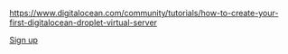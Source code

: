 https://www.digitalocean.com/community/tutorials/how-to-create-your-first-digitalocean-droplet-virtual-server

[Sign up](https://cloud.digitalocean.com/registrations/new)
